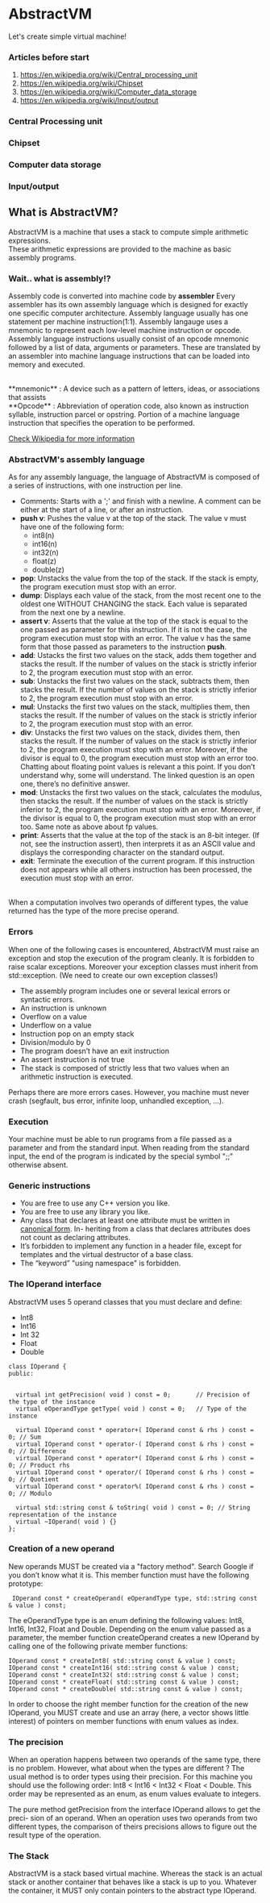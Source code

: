 # AbstractVM

Let's create simple virtual machine!  

### Articles before start
1. https://en.wikipedia.org/wiki/Central_processing_unit
2. https://en.wikipedia.org/wiki/Chipset
3. https://en.wikipedia.org/wiki/Computer_data_storage
4. https://en.wikipedia.org/wiki/Input/output

### Central Processing unit

### Chipset

### Computer data storage

### Input/output

## What is AbstractVM?
AbstractVM is a machine that uses  a stack to compute simple arithmetic expressions.  
These arithmetic expressions are provided to the machine as basic assembly programs.  

### Wait.. what is assembly!?

Assembly code is converted into machine code by **assembler**
Every assembler has its own assembly language which is designed for exactly one specific computer architecture.
Assembly language usually has one statement per machine instruction(1:1).
Assembly langauge uses a mnemonic to represent each low-level machine instruction or opcode. 
Assembly language instructions usually consist of an opcode mnemonic followed by a list of data, arguments or parameters. These are translated by an assembler into machine language instructions that can be loaded into memory and executed.

<br>
**mnemonic** : A device such as a pattern of letters, ideas, or associations that assists
<br>
**Opcode** : Abbreviation of operation code, also known as instruction syllable, instruction parcel or opstring. Portion of a machine language instruction that specifies the operation to be performed. 

[Check Wikipedia for more information](https://en.wikipedia.org/wiki/Assembly_language)

### AbstractVM's assembly language

As for any assembly language, the language of AbstractVM is composed of a series of instructions, with one instruction per line.  

* Comments: Starts with a ';' and finish with a newline. A comment can be either at the start of a line, or after an instruction.  
* **push v**: Pushes the value v at the top of the stack. The value v must have one of the following form:  
  - int8(n)
  - int16(n)
  - int32(n)
  - float(z)
  - double(z)
* **pop**: Unstacks the value from the top of the stack. If the stack is empty, the program execution must stop with an error.  
* **dump**: Displays each value of the stack, from the most recent one to the oldest one WITHOUT CHANGING the stack. Each value is separated from the next one by a newline.  
* **assert v**: Asserts that the value at the top of the stack is equal to the one passed as parameter for this instruction. If it is not the case, the program execution must stop with an error. The value v has the same form that those passed as parameters to the instruction **push**.<br>
* **add**: Ustacks the first two values on the stack, adds them together and stacks the result. If the number of values on the stack is strictly inferior to 2, the program execution must stop with an error.
* **sub**: Unstacks the first two values on the stack, subtracts them, then stacks the result. If the number of values on the stack is strictly inferior to 2, the program execution must stop with an error.
* **mul**: Unstacks the first two values on the stack, multiplies them, then stacks the result. If the number of values on the stack is strictly inferior to 2, the program execution must stop with an error.
* **div**: Unstacks the first two values on the stack, divides them, then stacks the result. If the number of values on the stack is strictly inferior to 2, the program execution must stop with an error. Moreover, if the divisor is equal to 0, the program execution must stop with an error too. Chatting about floating point values is relevant a this point. If you don’t understand why, some will understand. The linked question is an open one, there’s no definitive answer.
* **mod**: Unstacks the first two values on the stack, calculates the modulus, then stacks the result. If the number of values on the stack is strictly inferior to 2, the program execution must stop with an error. Moreover, if the divisor is equal to 0, the program execution must stop with an error too. Same note as above about fp values.
* **print**: Asserts that the value at the top of the stack is an 8-bit integer. (If not, see the instruction assert), then interprets it as an ASCII value and displays the corresponding character on the standard output.
* **exit**: Terminate the execution of the current program. If this instruction does not appears while all others instruction has been processed, the execution must stop with an error.
<br>
When a computation involves two operands of different types, the value returned has the type of the more precise operand.<br>

### Errors
When one of the following cases is encountered, AbstractVM must raise an exception and stop the execution of the program cleanly. It is forbidden to raise scalar exceptions. Moreover your exception classes must inherit from std::exception. (We need to create our own exception classes!)

* The assembly program includes one or several lexical errors or syntactic errors.
* An instruction is unknown
* Overflow on a value
* Underflow on a value
* Instruction pop on an empty stack
* Division/modulo by 0
* The program doesn’t have an exit instruction
* An assert instruction is not true
* The stack is composed of strictly less that two values when an arithmetic instruction is executed.

Perhaps there are more errors cases. However, you machine must never crash (segfault, bus error, infinite loop, unhandled exception, ...).
<br>
### Execution
Your machine must be able to run programs from a file passed as a parameter and from the standard input. When reading from the standard input, the end of the program is indicated by the special symbol ";;" otherwise absent.

### Generic instructions
* You are free to use any C++ version you like.
* You are free to use any library you like.
* Any class that declares at least one attribute must be written in [canonical form](https://www.francescmm.com/orthodox-canonical-class-form/). In- heriting from a class that declares attributes does not count as declaring attributes.
* It’s forbidden to implement any function in a header file, except for templates and the virtual destructor of a base class.
* The “keyword” "using namespace" is forbidden.

### The IOperand interface
AbstractVM uses 5 operand classes that you must declare and define:
* Int8
* Int16
* Int 32
* Float
* Double
```
class IOperand {
public:
  

  virtual int getPrecision( void ) const = 0;       // Precision of the type of the instance
  virtual eOperandType getType( void ) const = 0;   // Type of the instance
  
  virtual IOperand const * operator+( IOperand const & rhs ) const = 0; // Sum
  virtual IOperand const * operator-( IOperand const & rhs ) const = 0; // Difference
  virtual IOperand const * operator*( IOperand const & rhs ) const = 0; // Product rhs
  virtual IOperand const * operator/( IOperand const & rhs ) const = 0; // Quotient
  virtual IOperand const * operator%( IOperand const & rhs ) const = 0; // Modulo
  
  virtual std::string const & toString( void ) const = 0; // String representation of the instance
  virtual ~IOperand( void ) {} 
};
```

### Creation of a new operand
New operands MUST be created via a "factory method". Search Google if you don’t know what it is. This member function must have the following prototype:
```
 IOperand const * createOperand( eOperandType type, std::string const & value ) const;
```
The eOperandType type is an enum defining the following values: Int8, Int16, Int32, Float and Double.
Depending on the enum value passed as a parameter, the member function createOperand creates a new IOperand by calling one of the following private member functions:
```
IOperand const * createInt8( std::string const & value ) const; 
IOperand const * createInt16( std::string const & value ) const; 
IOperand const * createInt32( std::string const & value ) const; 
IOperand const * createFloat( std::string const & value ) const; 
IOperand const * createDouble( std::string const & value ) const;
```
In order to choose the right member function for the creation of the new IOperand, you MUST create and use an array (here, a vector shows little interest) of pointers on member functions with enum values as index.

### The precision
When an operation happens between two operands of the same type, there is no problem. However, what about when the types are different ? The usual method is to order types using their precision. For this machine you should use the following order: Int8 < Int16 < Int32 < Float < Double. This order may be represented as an enum, as enum values evaluate to integers.

The pure method getPrecision from the interface IOperand allows to get the preci- sion of an operand. When an operation uses two operands from two different types, the comparison of theirs precisions allows to figure out the result type of the operation.

### The Stack
AbstractVM is a stack based virtual machine. Whereas the stack is an actual stack or another container that behaves like a stack is up to you. Whatever the container, it MUST only contain pointers to the abstract type IOperand.
